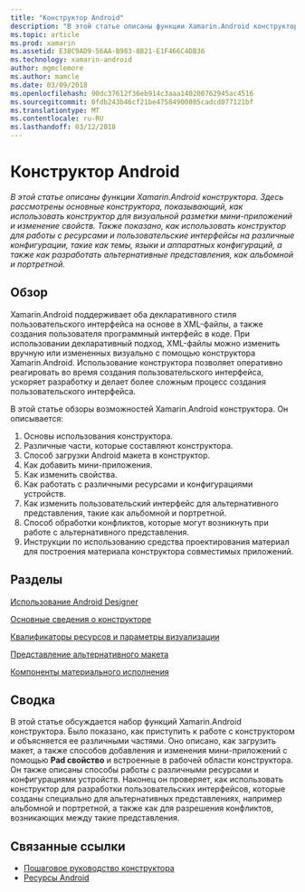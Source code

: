 ```yaml
---
title: "Конструктор Android"
description: "В этой статье описаны функции Xamarin.Android конструктора. Здесь рассмотрены основные конструктора, показывающий, как использовать конструктор для визуальной разметки мини-приложений и изменение свойств. Также показано, как использовать конструктор для работы с ресурсами и пользовательские интерфейсы на различные конфигурации, такие как темы, языки и аппаратных конфигураций, а также как разработать альтернативные представления, как альбомной и портретной."
ms.topic: article
ms.prod: xamarin
ms.assetid: E38C9AD9-56AA-B983-8B21-E1F466C4DB36
ms.technology: xamarin-android
author: mgmclemore
ms.author: mamcle
ms.date: 03/09/2018
ms.openlocfilehash: 90dc37612f36eb914c3aaa140200762945ac4516
ms.sourcegitcommit: 0fdb243b46cf21be47584900805cadcd077121bf
ms.translationtype: MT
ms.contentlocale: ru-RU
ms.lasthandoff: 03/12/2018
---
```

# <a name="android-designer"></a>Конструктор Android

_В этой статье описаны функции Xamarin.Android конструктора. Здесь рассмотрены основные конструктора, показывающий, как использовать конструктор для визуальной разметки мини-приложений и изменение свойств. Также показано, как использовать конструктор для работы с ресурсами и пользовательские интерфейсы на различные конфигурации, такие как темы, языки и аппаратных конфигураций, а также как разработать альтернативные представления, как альбомной и портретной._


## <a name="overview"></a>Обзор

Xamarin.Android поддерживает оба декларативного стиля пользовательского интерфейса на основе в XML-файлы, а также создания пользователя программный интерфейс в коде.
При использовании декларативный подход, XML-файлы можно изменить вручную или измененных визуально с помощью конструктора Xamarin.Android. Использование конструктора позволяет оперативно реагировать во время создания пользовательского интерфейса, ускоряет разработку и делает более сложным процесс создания пользовательского интерфейса.

В этой статье обзоры возможностей Xamarin.Android конструктора. Он описывается:

1.  Основы использования конструктора.
2.  Различные части, которые составляют конструктора.
3.  Способ загрузки Android макета в конструктор.
4.  Как добавить мини-приложения.
5.  Как изменить свойства.
6.  Как работать с различными ресурсами и конфигурациями устройств.
7.  Как изменить пользовательский интерфейс для альтернативного представления, такие как альбомной и портретной. 
8.  Способ обработки конфликтов, которые могут возникнуть при работе с альтернативного представления. 
9.  Инструкции по использованию средства проектирования материал для построения материала конструктора совместимых приложений.



## <a name="sections"></a>Разделы

 [Использование Android Designer](~/android/user-interface/android-designer/designer-walkthrough.md)

 [Основные сведения о конструкторе](~/android/user-interface/android-designer/designer-basics.md)

 [Квалификаторы ресурсов и параметры визуализации](~/android/user-interface/android-designer/resource-qualifiers.md)

 [Представление альтернативного макета](~/android/user-interface/android-designer/alternative-layout-views.md)

 [Компоненты материального исполнения](~/android/user-interface/android-designer/material-design-features.md)



## <a name="summary"></a>Сводка

В этой статье обсуждается набор функций Xamarin.Android конструктора. Было показано, как приступить к работе с конструктором и объясняется ее различными частями. Оно описано, как загрузить макет, а также способов добавления и изменения мини-приложений с помощью **Pad свойство** и встроенные в рабочей области конструктора. Он также описаны способы работы с различными ресурсами и конфигурациями устройств. Наконец он проверяет, как использовать конструктор для разработки пользовательских интерфейсов, которые созданы специально для альтернативных представлениях, например альбомной и портретной, а также как для разрешения конфликтов, возникающих между такие представления. 



## <a name="related-links"></a>Связанные ссылки

- [Пошаговое руководство конструктора](~/android/user-interface/android-designer/designer-walkthrough.md)
- [Ресурсы Android](~/android/app-fundamentals/resources-in-android/index.md)
